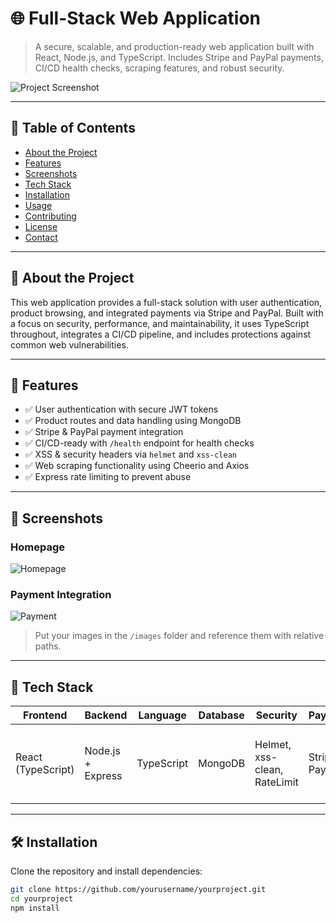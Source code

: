 # 🌐 Full-Stack Web Application

> A secure, scalable, and production-ready web application built with React, Node.js, and TypeScript. Includes Stripe and PayPal payments, CI/CD health checks, scraping features, and robust security.

![Project Screenshot](./images/screenshot.png) <!-- Replace with your image path -->

---

## 📌 Table of Contents

- [About the Project](#about-the-project)
- [Features](#features)
- [Screenshots](#screenshots)
- [Tech Stack](#tech-stack)
- [Installation](#installation)
- [Usage](#usage)
- [Contributing](#contributing)
- [License](#license)
- [Contact](#contact)

---

## 📖 About the Project

This web application provides a full-stack solution with user authentication, product browsing, and integrated payments via Stripe and PayPal. Built with a focus on security, performance, and maintainability, it uses TypeScript throughout, integrates a CI/CD pipeline, and includes protections against common web vulnerabilities.

---

## 🚀 Features

- ✅ User authentication with secure JWT tokens
- ✅ Product routes and data handling using MongoDB
- ✅ Stripe & PayPal payment integration
- ✅ CI/CD-ready with `/health` endpoint for health checks
- ✅ XSS & security headers via `helmet` and `xss-clean`
- ✅ Web scraping functionality using Cheerio and Axios
- ✅ Express rate limiting to prevent abuse

---

## 📸 Screenshots

### Homepage
![Homepage](./images/homepage.png)

### Payment Integration
![Payment](./images/payment.png)

> Put your images in the `/images` folder and reference them with relative paths.

---

## 🧰 Tech Stack

| Frontend        | Backend         | Language     | Database | Security                | Payment         | CI/CD |
|-----------------|-----------------|--------------|----------|--------------------------|------------------|--------|
| React (TypeScript) | Node.js + Express | TypeScript   | MongoDB  | Helmet, xss-clean, RateLimit | Stripe, PayPal   | GitHub Actions / Render / Vercel |

---

## 🛠️ Installation

Clone the repository and install dependencies:

```bash
git clone https://github.com/yourusername/yourproject.git
cd yourproject
npm install

